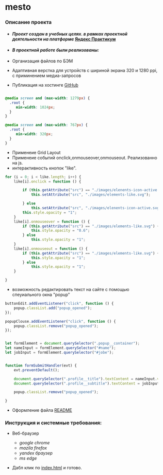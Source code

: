 # **mesto**
### **Описание проекта**

- #### _Проект создан в учебных целях. в рамках проектной деятельности на платформе_ [Яндекс Практикум](https://praktikum.yandex.ru)

- #### _В проектной работе были реализованы:_

- Организация файлов по БЭМ
- Адаптивная верстка для устройств с шириной экрана 320 и 1280 ppi, с приминением медиа-запросов
- Публикация на хостинге [GitHub](https://dgeneralov.github.io/mesto/)

```css

@media screen and (max-width: 1279px) {
  .root {
     min-width: 1024px;
  }
} 

@media screen and (max-width: 767px) {
  .root {
     min-width: 320px;
  }
} 
```
- Применеие Grid Layout
- Применеие событий onclick,onmouseover,onmouseout. Реализованно на js.
- интерактивность кнопок "like". 
```js
for (i = 0; i < like.length; i++) {
    like[i].onclick = function () {

        if (this.getAttribute("src") == "./images/elenents-icon-active.svg") {
            this.setAttribute("src", "./images/elements-like.svg");

        } else
            this.setAttribute("src", "./images/elenents-icon-active.svg");
        this.style.opacity = "1";
    }
    like[i].onmouseover = function () {
        if (this.getAttribute("src") == "./images/elements-like.svg") {
            this.style.opacity = "0.6";
        } else
            this.style.opacity = "1";
    }
    like[i].onmouseout = function () {
        if (this.getAttribute("src") == "./images/elements-like.svg") {
            this.style.opacity = "1";
        } else
            this.style.opacity = "1";
    }

}
```
- возможность редактировать текст на сайте с помощью спеуиального окна "popup"
```js
buttonEdit.addEventListener("click", function () {
    popup.classList.add("popup_opened");
});

popupClouse.addEventListener("click", function () {
    popup.classList.remove("popup_opened");
});


let formElement = document.querySelector(".popup__container");
let nameInput = formElement.querySelector("#name");
let jobInput = formElement.querySelector("#jobe");


function formSubmitHandler(evt) {
    evt.preventDefault();

    document.querySelector(".profile__title").textContent = nameInput.value;
    document.querySelector(".profile__subtitle").textContent = jobInput.value;

    popup.classList.remove("popup_opened");

}
```
- Оформление файла [README](https://dgeneralov.github.io/mesto/blob/master/README.md "Привет")

### **Инструкция и системные требования:**

- Веб-браузер

  - _google chrome_
  - _mazila firefox_
  - _yandex браузер_
  - _ms edge_

- Дабл клик по [index.html](https://dgeneralov.github.io/mesto/blob/master/index.html) и готово.